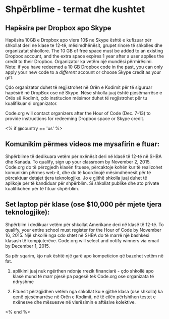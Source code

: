 

# Shpërblime - termat dhe kushtet

## Hapësira per Dropbox apo Skype

Hapësira 10GB e Dropbox apo vlera 10$ ne Skype është e kufizuar për shkollat deri ne klase te 12-të, mësimdhënësit, grupet rinore të shkolles dhe organizatat shkollore. The 10 GB of free space must be added to an existing Dropbox account, and the extra space expires 1 year after a user applies the credit to their Dropbox. Organizator ka vetëm një mundësi përmirësimi. Note: if you have redeemed a 10 GB Dropbox code in the past, you can only apply your new code to a *different* account or choose Skype credit as your gift.

Çdo organizator duhet të regjistrohet në Orën e Kodimit për të siguruar hapësirë në DropBox ose në Skype. Nëse shkolla juaj është pjesëmarrëse e Orës së Kodimit, çdo institucion mësimor duhet të regjistrohet për tu kualifikuar si organizator.

Code.org will contact organizers after the Hour of Code (Dec. 7-13) to provide instructions for redeeming Dropbox space or Skype credit.

<% if @country == 'us' %>

## Komunikim përmes videos me mysafirin e ftuar:

Shpërblime të dedikuara vetëm për nxënësit deri në klasë të 12-të në SHBA dhe Kanada. To qualify, sign up your classroom by November 2, 2015. Code.org do të përzgjedh klasën fituese, përcaktoje kohën kur të realizohet komunikim përmes web-it, dhe do të koordinojë mësimdhënësit për të përcaktuar detajet tjera teknologjike. Jo e gjithë shkolla juaj duhet të aplikoje për të kandiduar për shpërblim. Si shkollat publike dhe ato private kualifikohen për të fituar shpërblim.

## Set laptop për klase (ose $10,000 për mjete tjera teknologjike):

Shpërblim i dedikuar vetëm për shkollat Amerikane deri në klasë të 12-të. To qualify, your entire school must register for the Hour of Code by November 16, 2015. Një shkollë nga cdo shtet në SHBA do të marrë një bashkësi klasash të kompjuterëve. Code.org will select and notify winners via email by December 1, 2015.

Sa për sqarim, kjo nuk është një garë apo kompeticion që bazohet vetëm në fat.

1) aplikimi juaj nuk ngërthen ndonje rrezik financiarë - çdo shkollë apo klasë mund të marr pjesë pa pagesë tek Code.org ose organizata të ndryshme

2) Fituesit përzgjidhen vetëm nga shkollat ku e gjithë klasa (ose shkolla) ka qenë pjesëmarrëse në Orën e Kodimit, në të cilën përfshihen testet e nxënesve dhe mësuesve në vlerësimin e aftësive kolektive.

<% end %>